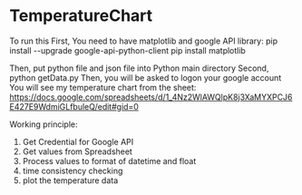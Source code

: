 # TemperatureChart
To run this
First, You need to have matplotlib and google API library:
pip install --upgrade google-api-python-client
pip install matplotlib

Then, put python file and json file into Python main directory
Second, python getData.py
Then, you will be asked to logon your google account
You will see my temperature chart from the sheet:
https://docs.google.com/spreadsheets/d/1_4Nz2WlAWQlpK8j3XaMYXPCJ6E427E9WdmiGLfbuleQ/edit#gid=0

Working principle:
1. Get Credential for Google API
2. Get values from Spreadsheet
3. Process values to format of datetime and float
4. time consistency checking 
5. plot the temperature data
